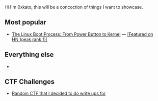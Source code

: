 Hi I'm 0xkato, this will be a concoction of things I want to showcase.

## Most popular

- [The Linux Boot Process: From Power Button to Kernel](https://www.0xkato.xyz/linux-boot/) — [[Featured on HN (peak rank 1)]](https://news.ycombinator.com/item?id=45707658)

## Everything else

- 

## CTF Challenges

- [Random CTF that I decided to do write ups for](https://github.com/dietcokesec/writeups)
